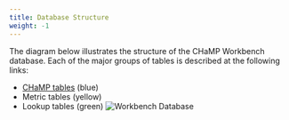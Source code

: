 ```yaml
---
title: Database Structure
weight: -1
---
```


The diagram below illustrates the structure of the CHaMP Workbench database. Each of the major groups of tables is described at the following links:

* [CHaMP tables](champ_tables.html) (blue)
* Metric tables (yellow)
* Lookup tables (green) ![Workbench Database](https://docs.google.com/drawings/d/1MUgSuWuG0kKsu2KiKCP5oIQLE1nLGyLvQnu4X1IAMI0/pub?w=1023&h=819)